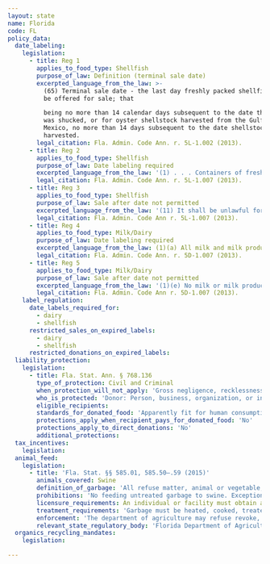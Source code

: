 ```yaml
---
layout: state
name: Florida
code: FL
policy_data:
  date_labeling:
    legislation:
      - title: Reg 1
        applies_to_food_type: Shellfish
        purpose_of_law: Definition (terminal sale date)
        excerpted_language_from_the_law: >-
          (65) Terminal sale date - the last day freshly packed shellfish shall
          be offered for sale; that

          being no more than 14 calendar days subsequent to the date the product
          was shucked, or for oyster shellstock harvested from the Gulf of
          Mexico, no more than 14 days subsequent to the date shellstock was
          harvested.
        legal_citation: Fla. Admin. Code Ann. r. 5L-1.002 (2013).
      - title: Reg 2
        applies_to_food_type: Shellfish
        purpose_of_law: Date labeling required
        excerpted_language_from_the_law: '(1) . . . Containers of fresh shellfish, with a capacity of less than 64 ounces, shall further clearly and permanently bear the terminal sale date, by the numerical month, day, and last digit of the year.'
        legal_citation: Fla. Admin. Code Ann. r. 5L-1.007 (2013).
      - title: Reg 3
        applies_to_food_type: Shellfish
        purpose_of_law: Sale after date not permitted
        excerpted_language_from_the_law: '(11) It shall be unlawful for any person, firm, corporation, wholesale or retail dealer to sell or offer for sale any fresh shellfish after the terminal sale date has expired, or sell or offer for sale any fresh, frozen, or previously frozen shellfish not in compliance with any and all requirements of Chapter 5L-1, F.A.C.'
        legal_citation: Fla. Admin. Code Ann r. 5L-1.007 (2013).
      - title: Reg 4
        applies_to_food_type: Milk/Dairy
        purpose_of_law: Date labeling required
        excerpted_language_from_the_law: (1)(a) All milk and milk products shall be legibly labeled with their shelf-life date. The date or date code for frozen desserts and other manufactured milk products shall be approved by the department and shall indicate the date of manufacture of the product or the last day the product is to be offered for sale.
        legal_citation: Fla. Admin. Code Ann. r. 5D-1.007 (2013).
      - title: Reg 5
        applies_to_food_type: Milk/Dairy
        purpose_of_law: Sale after date not permitted
        excerpted_language_from_the_law: '(1)(e) No milk or milk products shall be offered for sale as a grade A product after the shelflife expiration date shown on the container. All milk and milk products offered for sale after the shelf-life expiration date will be deemed to be misbranded and subject to be impounded and made unsalable or otherwise disposed of by the department, under the provisions of Section 502.231, F.S. (1)(f) This rule does not apply to containers of milk or milk products which are not to be sold in the State of Florida.'
        legal_citation: Fla. Admin. Code Ann r. 5D-1.007 (2013).
    label_regulation:
      date_labels_required_for:
        - dairy
        - shellfish
      restricted_sales_on_expired_labels:
        - dairy
        - shellfish
      restricted_donations_on_expired_labels:
  liability_protection:
    legislation:
      - title: Fla. Stat. Ann. § 768.136
        type_of_protection: Civil and Criminal
        when_protection_will_not_apply: 'Gross negligence, recklessness, or intentional misconduct'
        who_is_protected: 'Donor: Person, business, organization, or institution that owns, rents, leases, or operates (a) a facility where food is prepared for consumption or delivery, (b) a public location with vending machines that dispense prepared foods, or (c) a grocery store; and gleaners.<br> Distributor: Nonprofit/charitable organization'
        eligible_recipients:
        standards_for_donated_food: 'Apparently fit for human consumption; protection regardless of whether food is readily marketable due to appearance, freshness, grade, or surplus'
        protections_apply_when_recipient_pays_for_donated_food: 'No'
        protections_apply_to_direct_donations: 'No'
        additional_protections:
  tax_incentives:
    legislation:
  animal_feed:
    legislation:
      - title: 'Fla. Stat. §§ 585.01, 585.50–.59 (2015)'
        animals_covered: Swine
        definition_of_garbage: 'All refuse matter, animal or vegetable, byproducts of a restaurant, kitchen, or slaughterhouse; and shall include every accumulation of animal, fruit, or vegetable matter, liquid, or otherwise. “Garbage” shall also include “swill” as commonly used; provided, however, “garbage” shall not include fruit or vegetable matter which does not contain or has not been in contact or mixed with meat or meat parts. § 585.01 (2015).'
        prohibitions: 'No feeding untreated garbage to swine. Exception for individuals feeding household garbage. §§ 585.01, 585.50–.59 (2015).'
        licensure_requirements: An individual or facility must obtain an annual permit from the state before feeding garbage to swine. § 585.51 (2015).
        treatment_requirements: 'Garbage must be heated, cooked, treated, or processed under such temperature, pressure, process, or method and for such period of time as is necessary to render garbage free of disease before being fed to swine. § 585.50 (2015).'
        enforcement: 'The department of agriculture may refuse revoke, cancel, or suspend the license of any individual or facility that violates the garbage-feeding rule. § 585.53 (2015).'
        relevant_state_regulatory_body: 'Florida Department of Agriculture, Division of Animal Industry (§ 585.01 (2015)), <a href="http://www.freshfromflorida.com/Divisions-Offices/Animal-Industry" target="_blank">http://www.freshfromflorida.com/Divisions-Offices/Animal-Industry</a>.'
  organics_recycling_mandates:
    legislation:

---
```

